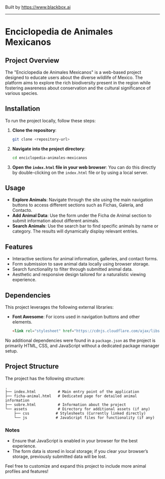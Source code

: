 
Built by https://www.blackbox.ai

---

# Enciclopedia de Animales Mexicanos

## Project Overview
The "Enciclopedia de Animales Mexicanos" is a web-based project designed to educate users about the diverse wildlife of Mexico. The platform aims to explore the rich biodiversity present in the region while fostering awareness about conservation and the cultural significance of various species.

## Installation
To run the project locally, follow these steps:

1. **Clone the repository**:
   ```bash
   git clone <repository-url>
   ```
2. **Navigate into the project directory**:
   ```bash
   cd enciclopedia-animales-mexicanos
   ```
3. **Open the `index.html` file in your web browser**:
   You can do this directly by double-clicking on the `index.html` file or by using a local server.

## Usage
- **Explore Animals**: Navigate through the site using the main navigation buttons to access different sections such as Fichas, Galería, and Contacto.
- **Add Animal Data**: Use the form under the Ficha de Animal section to submit information about different animals.
- **Search Animals**: Use the search bar to find specific animals by name or category. The results will dynamically display relevant entries.

## Features
- Interactive sections for animal information, galleries, and contact forms.
- Form submission to save animal data locally using browser storage.
- Search functionality to filter through submitted animal data.
- Aesthetic and responsive design tailored for a naturalistic viewing experience.

## Dependencies
This project leverages the following external libraries:
- **Font Awesome**: For icons used in navigation buttons and other elements.
   ```html
   <link rel="stylesheet" href="https://cdnjs.cloudflare.com/ajax/libs/font-awesome/6.0.0/css/all.min.css" />
   ```

No additional dependencies were found in a `package.json` as the project is primarily HTML, CSS, and JavaScript without a dedicated package manager setup.

## Project Structure
The project has the following structure:

```
.
├── index.html          # Main entry point of the application
├── ficha-animal.html   # Dedicated page for detailed animal information
├── sobre.html          # Information about the project
└── assets              # Directory for additional assets (if any)
    ├── css            # Stylesheets (Currently linked directly)
    └── js             # JavaScript files for functionality (if any)
```

### Notes
- Ensure that JavaScript is enabled in your browser for the best experience.
- The form data is stored in local storage; if you clear your browser’s storage, previously submitted data will be lost.

Feel free to customize and expand this project to include more animal profiles and features!